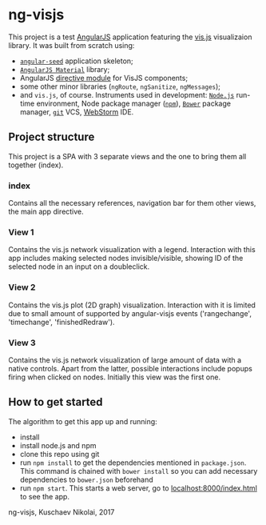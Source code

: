 # ng-visjs

This project is a test [AngularJS][angularjs] application featuring the [vis.js][visjs] visualizaion library.
It was built from scratch using:
* [`angular-seed`][angularseed] application skeleton;
* [`AngularJS Material`][material] library;
* AngularJS [directive module][angvis] for VisJS components;
* some other minor libraries (`ngRoute`, `ngSanitize`, `ngMessages`);
* and `vis.js`, of course.
Instruments used in development: [`Node.js`][node] run-time environment, Node package manager ([`npm`][nodepm]), [`Bower`][bowerpm] package manager, [`git`][gitvcs] VCS, [WebStorm][ws] IDE.

## Project structure

This project is a SPA with 3 separate views and the one to bring them all together (index).

### index

Contains all the necessary references, navigation bar for them other views, the main app directive.

### View 1

Contains the vis.js network visualization with a legend. Interaction with this app includes making selected nodes invisible/visible, showing ID of the selected node in an input on a doubleclick.

### View 2

Contains the vis.js plot (2D graph) visualization. Interaction with it is limited due to small amount of supported by angular-visjs events ('rangechange', 'timechange', 'finishedRedraw').

### View 3

Contains the vis.js network visualization of large amount of data with a native controls. Apart from the latter, possible interactions include popups firing when clicked on nodes. Initially this view was the first one.

## How to get started

The algorithm to get this app up and running:

* install
* install node.js and npm
* clone this repo using git
* run `npm install` to get the dependencies mentioned in `package.json`. This command is chained with `bower install` so you can add necessary dependencies to `bower.json` beforehand
* run `npm start`. This starts a web server, go to [localhost:8000/index.html][lh] to see the app.





[angularjs]: https://angularjs.org/
[visjs]: http://visjs.org/
[angularseed]: https://github.com/angular/angular-seed
[material]: https://material.angularjs.org/
[angvis]: https://github.com/visjs/angular-visjs
[node]: https://nodejs.org
[nodepm]: https://www.npmjs.com/
[bowerpm]: http://bower.io/
[gitvcs]: https://git-scm.com/
[ws]: https://www.jetbrains.com/webstorm/
[lh]: localhost:8000/index.html



ng-visjs, Kuschaev Nikolai, 2017